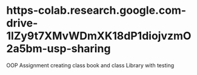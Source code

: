 # https-colab.research.google.com-drive-1lZy9t7XMvWDmXK18dP1diojvzmO2a5bm-usp-sharing
OOP Assignment creating class book and class Library with testing
